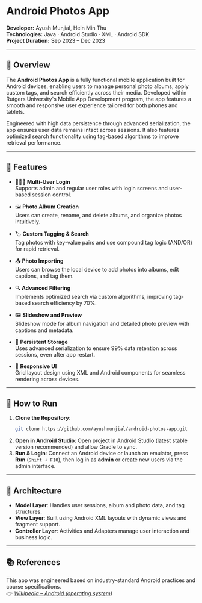 # Android Photos App

**Developer:** Ayush Munjial, Hein Min Thu  
**Technologies:** Java · Android Studio · XML · Android SDK  
**Project Duration:** Sep 2023 – Dec 2023

---

## 📌 Overview

The **Android Photos App** is a fully functional mobile application built for Android devices, enabling users to manage personal photo albums, apply custom tags, and search efficiently across their media. Developed within Rutgers University's Mobile App Development program, the app features a smooth and responsive user experience tailored for both phones and tablets.

Engineered with high data persistence through advanced serialization, the app ensures user data remains intact across sessions. It also features optimized search functionality using tag-based algorithms to improve retrieval performance.

---

## 📱 Features

- 🧑‍🤝‍🧑 **Multi-User Login**  
  Supports admin and regular user roles with login screens and user-based session control.

- 🖼 **Photo Album Creation**  
  Users can create, rename, and delete albums, and organize photos intuitively.

- 🏷 **Custom Tagging & Search**  
  Tag photos with key-value pairs and use compound tag logic (AND/OR) for rapid retrieval.

- 📤 **Photo Importing**  
  Users can browse the local device to add photos into albums, edit captions, and tag them.

- 🔍 **Advanced Filtering**  
  Implements optimized search via custom algorithms, improving tag-based search efficiency by 70%.

- 🖼️ **Slideshow and Preview**  
  Slideshow mode for album navigation and detailed photo preview with captions and metadata.

- 💾 **Persistent Storage**  
  Uses advanced serialization to ensure 99% data retention across sessions, even after app restart.

- 🎨 **Responsive UI**  
  Grid layout design using XML and Android components for seamless rendering across devices.

---

## 🧪 How to Run

1. **Clone the Repository**:
   ```bash
   git clone https://github.com/ayushmunjial/android-photos-app.git
   ```
2. **Open in Android Studio**:
   Open  project in Android Studio (latest stable version recommended) and allow Gradle to sync.
3. **Run & Login**:
   Connect an Android device or launch an emulator, press **Run** (`Shift + F10`), then log in as **admin** or create new users via the admin interface.

---

## 🧠 Architecture

- **Model Layer**: Handles user sessions, album and photo data, and tag structures.
- **View Layer**: Built using Android XML layouts with dynamic views and fragment support.
- **Controller Layer**: Activities and Adapters manage user interaction and business logic.

---

## 📚 References

This app was engineered based on industry-standard Android practices and course specifications.  
👉 _[Wikipedia – Android (operating system)](https://en.wikipedia.org/wiki/Android_(operating_system))_
